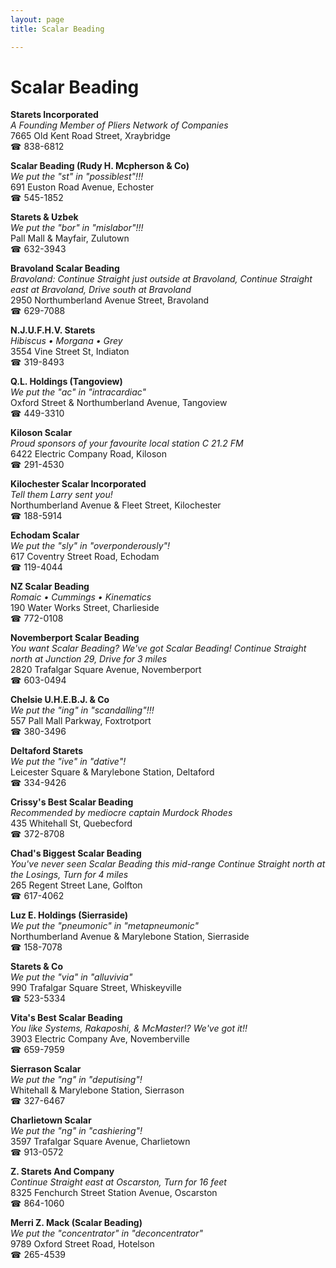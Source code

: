 ```yaml
---
layout: page 
title: Scalar Beading

---
```



# Scalar Beading


 **Starets Incorporated**  
_A Founding Member of Pliers Network of Companies_  
7665 Old Kent Road Street, Xraybridge  
☎ 838-6812

**Scalar Beading (Rudy H. Mcpherson & Co)**  
_We put the "st" in "possiblest"!!!_  
691 Euston Road Avenue, Echoster  
☎ 545-1852

**Starets & Uzbek**  
_We put the "bor" in "mislabor"!!!_  
Pall Mall & Mayfair, Zulutown  
☎ 632-3943

**Bravoland Scalar Beading**  
_Bravoland: Continue Straight just outside at Bravoland, Continue Straight east at Bravoland, Drive south at Bravoland_  
2950 Northumberland Avenue Street, Bravoland  
☎ 629-7088

**N.J.U.F.H.V. Starets**  
_Hibiscus • Morgana • Grey_  
3554 Vine Street St, Indiaton  
☎ 319-8493

**Q.L. Holdings (Tangoview)**  
_We put the "ac" in "intracardiac"_  
Oxford Street & Northumberland Avenue, Tangoview  
☎ 449-3310

**Kiloson Scalar**  
_Proud sponsors of your favourite local station C 21.2 FM_  
6422 Electric Company Road, Kiloson  
☎ 291-4530

**Kilochester Scalar Incorporated**  
_Tell them Larry sent you!_  
Northumberland Avenue & Fleet Street, Kilochester  
☎ 188-5914

**Echodam Scalar**  
_We put the "sly" in "overponderously"!_  
617 Coventry Street Road, Echodam  
☎ 119-4044

**NZ Scalar Beading**  
_Romaic • Cummings • Kinematics_  
190 Water Works Street, Charlieside  
☎ 772-0108

**Novemberport Scalar Beading**  
_You want Scalar Beading? We've got Scalar Beading! 
Continue Straight north at Junction 29, Drive for 3 miles_  
2820 Trafalgar Square Avenue, Novemberport  
☎ 603-0494

**Chelsie U.H.E.B.J. & Co**  
_We put the "ing" in "scandalling"!!!_  
557 Pall Mall Parkway, Foxtrotport  
☎ 380-3496

**Deltaford Starets**  
_We put the "ive" in "dative"!_  
Leicester Square & Marylebone Station, Deltaford  
☎ 334-9426

**Crissy's Best Scalar Beading**  
_Recommended by mediocre captain Murdock Rhodes_  
435 Whitehall St, Quebecford  
☎ 372-8708

**Chad's Biggest Scalar Beading**  
_You've never seen Scalar Beading this mid-range 
Continue Straight north at the Losings, Turn for 4 miles_  
265 Regent Street Lane, Golfton  
☎ 617-4062

**Luz E. Holdings (Sierraside)**  
_We put the "pneumonic" in "metapneumonic"_  
Northumberland Avenue & Marylebone Station, Sierraside  
☎ 158-7078

**Starets & Co**  
_We put the "via" in "alluvivia"_  
990 Trafalgar Square Street, Whiskeyville  
☎ 523-5334

**Vita's Best Scalar Beading**  
_You like Systems, Rakaposhi, & McMaster!? We've got it!!_  
3903 Electric Company Ave, Novemberville  
☎ 659-7959

**Sierrason Scalar**  
_We put the "ng" in "deputising"!_  
Whitehall & Marylebone Station, Sierrason  
☎ 327-6467

**Charlietown Scalar**  
_We put the "ng" in "cashiering"!_  
3597 Trafalgar Square Avenue, Charlietown  
☎ 913-0572

**Z. Starets And Company**  
_Continue Straight east at Oscarston, Turn for 16 feet_  
8325 Fenchurch Street Station Avenue, Oscarston  
☎ 864-1060

**Merri Z. Mack (Scalar Beading)**  
_We put the "concentrator" in "deconcentrator"_  
9789 Oxford Street Road, Hotelson  
☎ 265-4539

